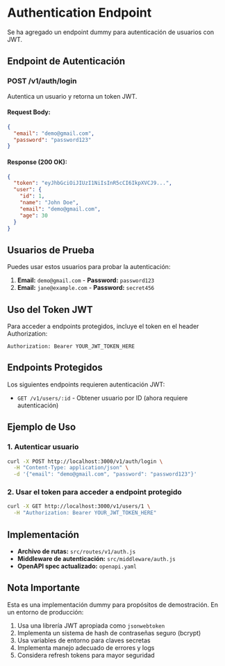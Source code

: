 # Authentication Endpoint

Se ha agregado un endpoint dummy para autenticación de usuarios con JWT.

## Endpoint de Autenticación

### POST /v1/auth/login

Autentica un usuario y retorna un token JWT.

#### Request Body:
```json
{
  "email": "demo@gmail.com",
  "password": "password123"
}
```

#### Response (200 OK):
```json
{
  "token": "eyJhbGciOiJIUzI1NiIsInR5cCI6IkpXVCJ9...",
  "user": {
    "id": 1,
    "name": "John Doe",
    "email": "demo@gmail.com",
    "age": 30
  }
}
```

## Usuarios de Prueba

Puedes usar estos usuarios para probar la autenticación:

1. **Email:** `demo@gmail.com` - **Password:** `password123`
2. **Email:** `jane@example.com` - **Password:** `secret456`

## Uso del Token JWT

Para acceder a endpoints protegidos, incluye el token en el header Authorization:

```
Authorization: Bearer YOUR_JWT_TOKEN_HERE
```

## Endpoints Protegidos

Los siguientes endpoints requieren autenticación JWT:

- `GET /v1/users/:id` - Obtener usuario por ID (ahora requiere autenticación)

## Ejemplo de Uso

### 1. Autenticar usuario
```bash
curl -X POST http://localhost:3000/v1/auth/login \
  -H "Content-Type: application/json" \
  -d '{"email": "demo@gmail.com", "password": "password123"}'
```

### 2. Usar el token para acceder a endpoint protegido
```bash
curl -X GET http://localhost:3000/v1/users/1 \
  -H "Authorization: Bearer YOUR_JWT_TOKEN_HERE"
```

## Implementación

- **Archivo de rutas:** `src/routes/v1/auth.js`
- **Middleware de autenticación:** `src/middleware/auth.js`
- **OpenAPI spec actualizado:** `openapi.yaml`

## Nota Importante

Esta es una implementación dummy para propósitos de demostración. En un entorno de producción:

1. Usa una librería JWT apropiada como `jsonwebtoken`
2. Implementa un sistema de hash de contraseñas seguro (bcrypt)
3. Usa variables de entorno para claves secretas
4. Implementa manejo adecuado de errores y logs
5. Considera refresh tokens para mayor seguridad
